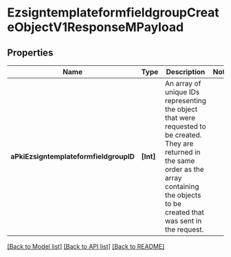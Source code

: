 # EzsigntemplateformfieldgroupCreateObjectV1ResponseMPayload

## Properties
Name | Type | Description | Notes
------------ | ------------- | ------------- | -------------
**aPkiEzsigntemplateformfieldgroupID** | **[Int]** | An array of unique IDs representing the object that were requested to be created.  They are returned in the same order as the array containing the objects to be created that was sent in the request. | 

[[Back to Model list]](../README.md#documentation-for-models) [[Back to API list]](../README.md#documentation-for-api-endpoints) [[Back to README]](../README.md)


